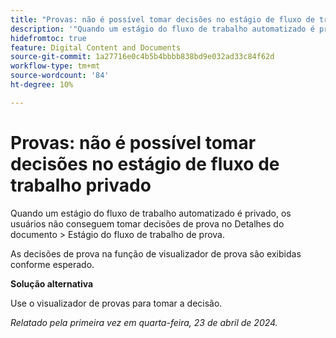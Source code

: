 ```yaml
---
title: "Provas: não é possível tomar decisões no estágio de fluxo de trabalho privado"
description: '"Quando um estágio do fluxo de trabalho automatizado é privado, os usuários não podem tomar decisões de prova no Detalhes do documento > Estágio do fluxo de trabalho de prova. Uma solução alternativa está disponível.”'
hidefromtoc: true
feature: Digital Content and Documents
source-git-commit: 1a27716e0c4b5b4bbbb838bd9e032ad33c84f62d
workflow-type: tm+mt
source-wordcount: '84'
ht-degree: 10%

---
```



# Provas: não é possível tomar decisões no estágio de fluxo de trabalho privado

Quando um estágio do fluxo de trabalho automatizado é privado, os usuários não conseguem tomar decisões de prova no Detalhes do documento > Estágio do fluxo de trabalho de prova.

As decisões de prova na função de visualizador de prova são exibidas conforme esperado.

**Solução alternativa**

Use o visualizador de provas para tomar a decisão.

_Relatado pela primeira vez em quarta-feira, 23 de abril de 2024._


